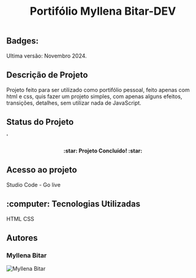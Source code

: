 <h1 align="center">Portifólio Myllena Bitar-DEV</h1>
<img src="https://github.com/user-attachments/assets/9c649bf4-21c2-4d3c-8d32-47ad7c2c3913" alt="">

<h2>Badges:</h2>
Ultima versão: Novembro 2024.
<h2>Descrição de Projeto</h2>
Projeto feito para ser utilizado como portifólio pessoal, feito apenas com html e css, quis fazer um projeto simples, com apenas alguns efeitos, transições, detalhes, sem utilizar nada de JavaScript.

<h2>Status do Projeto</h2>'
<h4 align="center">:star: Projeto Concluído! :star:</h4>

<h2>Acesso ao projeto</h2>
Studio Code - Go live 

<h2> :computer: Tecnologias Utilizadas</h2>
  HTML
  CSS

<H2>Autores</H2>
<h3>Myllena Bitar</h3>
<img src="https://avatars.githubusercontent.com/u/111917539?v=4" alt="Myllena Bitar">

